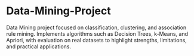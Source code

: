 # Data-Mining-Project
Data Mining project focused on classification, clustering, and association rule mining. Implements algorithms such as Decision Trees, k-Means, and Apriori, with evaluation on real datasets to highlight strengths, limitations, and practical applications.
